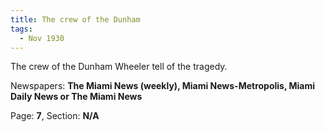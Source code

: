 ```yaml
---  
title: The crew of the Dunham  
tags:  
  - Nov 1930  
---  
```

  
The crew of the Dunham Wheeler tell of the tragedy.  
  
Newspapers: **The Miami News (weekly), Miami News-Metropolis, Miami Daily News or The Miami News**  
  
Page: **7**, Section: **N/A** 
